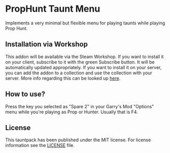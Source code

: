 PropHunt Taunt Menu
===================

Implements a very minimal but flexible menu for playing taunts while playing Prop Hunt.

## Installation via Workshop

This addon will be available via the Steam Workshop.
If you want to install it on your client, subscribe to it with the green Subscribe button. It will be automatically updated appropriately.
If you want to install it on your server, you can add the addon to a collection and use the collection with your server. More info regarding this can be looked up [here](http://wiki.garrysmod.com/page/Workshop_for_Dedicated_Servers).

## How to use?

Press the key you selected as "Spare 2" in your Garry's Mod "Options" menu while you're playing as Prop or Hunter. Usually that is F4.

## License

This tauntpack has been published under the MIT license. For license information see the [LICENSE](LICENSE) file.

